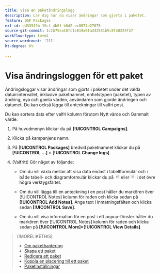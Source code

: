```yaml
---
title: Visa en paketändringslogg
description: Lär dig hur du visar ändringar som gjorts i paketet.
feature: DSP Packages
exl-id: dd33519b-19cf-4b6f-b6d2-ec0874e27075
source-git-commit: 1c2b75ea10fc1c619a6fa342581b9c8fb8289fb7
workflow-type: tm+mt
source-wordcount: '211'
ht-degree: 0%

---
```


# Visa ändringsloggen för ett paket

Ändringsloggar visar ändringar som gjorts i paketet under det valda datumintervallet, inklusive paketnamnet, enhetstypen (paketet), typen av ändring, nya och gamla värden, användaren som gjorde ändringen och datumet. Du kan också lägga till anteckningar till valfri post.

Du kan sortera data efter valfri kolumn förutom Nytt värde och Gammalt värde.

1. På huvudmenyn klickar du på **[!UICONTROL Campaigns]**.

1. Klicka på kampanjens namn.

1. På **[!UICONTROL Packages]** bredvid paketnamnet klickar du på  **[!UICONTROL ...]** > **[!UICONTROL Change logs]**.

1. (Valfritt) Gör något av följande:

   * Om du vill växla mellan att visa data endast i tabellformulär och i både tabell- och diagramformulär klickar du på ![Tabell- och diagramvy](/help/dsp/assets/table-plus-chart-view.png "Tabell- och diagramvy") eller ![Tabellvy](/help/dsp/assets/table-view.png "Tabellvy") i det övre högra verktygsfältet.

   * Om du vill lägga till en anteckning i en post håller du markören över [!UICONTROL Notes] kolumn för raden och klicka sedan på **[!UICONTROL Add Notes]**. Ange text i inmatningsfälten och klicka sedan **[!UICONTROL Save]**.

   * Om du vill visa information för en post i ett popup-fönster håller du markören över [!UICONTROL Notes] kolumn för raden och klicka sedan på **[!UICONTROL More]>[!UICONTROL View Details]**.

>[!MORELIKETHIS]
>
>* [Om pakethantering](package-about.md)
>* [Skapa ett paket](package-create.md)
>* [Redigera ett paket](package-edit.md)
>* [Koppla en placering till ett paket](package-attach-placement.md)
>* [Paketinställningar](package-settings.md)

